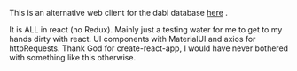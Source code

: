 This is an alternative web client for the dabi database [here](https://github.com/dshomoye/database-dabi) .

It is ALL in react (no Redux). Mainly just a testing water for me to get to my hands dirty with react.
UI components with MaterialUI and axios for httpRequests.
Thank God for create-react-app, I would have never bothered with something like this otherwise. 
